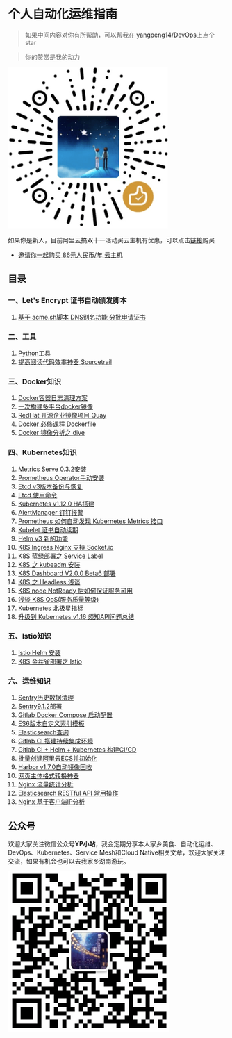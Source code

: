 # 个人自动化运维指南 

> 如果中间内容对你有所帮助，可以帮我在 [yangpeng14/DevOps](https://github.com/yangpeng14/DevOps)上点个 star

> 你的赞赏是我的动力

![你的赞赏是我的动力](/img/zs.png)

如果你是新人，目前阿里云搞双十一活动买云主机有优惠，可以点击[链接](https://www.aliyun.com/1111/2019/group-buying-share?ptCode=A4F5921E30342172AF5EDAD7E4306306647C88CF896EF535&userCode=uwhxi2r0&share_source=wechat&from=timeline&isappinstalled=0)购买

+ [邀请你一起购买 86元人民币/年 云主机](https://www.aliyun.com/1111/2019/group-buying-share?ptCode=A4F5921E30342172AF5EDAD7E4306306647C88CF896EF535&userCode=uwhxi2r0&share_source=wechat&from=timeline&isappinstalled=0)

## 目录

### 一、Let's Encrypt 证书自动颁发脚本
1. [基于 acme.sh脚本 DNS别名功能 分批申请证书](https://github.com/yangpeng14/DevOps/blob/master/letsencrypt/letsencrypt-dns-alias.md)


### 二、工具
1. [Python工具](https://github.com/yangpeng14/DevOps/tree/master/python3)
2. [提高阅读代码效率神器 Sourcetrail](https://github.com/yangpeng14/DevOps/blob/master/tools/%E6%8F%90%E9%AB%98%E9%98%85%E8%AF%BB%E4%BB%A3%E7%A0%81%E6%95%88%E7%8E%87%E7%A5%9E%E5%99%A8-Sourcetrail.md)

### 三、Docker知识
1. [Docker容器日志清理方案](https://github.com/yangpeng14/DevOps/blob/master/docker/docker-%E5%AE%B9%E5%99%A8%E6%97%A5%E5%BF%97%E6%B8%85%E7%90%86%E6%96%B9%E6%A1%88.md)
2. [一次构建多平台docker镜像](https://github.com/yangpeng14/DevOps/blob/master/docker/%E4%B8%80%E6%AC%A1%E6%9E%84%E5%BB%BA%E5%A4%9A%E5%B9%B3%E5%8F%B0docker%E9%95%9C%E5%83%8F.md)
3. [RedHat 开源企业镜像项目 Quay](https://github.com/yangpeng14/DevOps/blob/master/docker/RedHat%E5%BC%80%E6%BA%90%E4%BC%81%E4%B8%9A%E9%95%9C%E5%83%8F%E9%A1%B9%E7%9B%AEQuay.md)
4. [Docker 必修课程 Dockerfile](https://github.com/yangpeng14/DevOps/blob/master/docker/Docker%E5%BF%85%E4%BF%AE%E8%AF%BE%E7%A8%8BDockerfile.md)
5. [Docker 镜像分析之 dive](https://github.com/yangpeng14/DevOps/blob/master/docker/docker%E9%95%9C%E5%83%8F%E5%88%86%E6%9E%90%E4%B9%8Bdive.md)

### 四、Kubernetes知识
1. [Metrics Serve 0.3.2安装](https://github.com/yangpeng14/DevOps/blob/master/kubernetes/metrics-Server-v0-3-2%E7%89%88%E6%9C%AC%E5%AE%89%E8%A3%85.md)
2. [Prometheus Operator手动安装](https://github.com/yangpeng14/DevOps/blob/master/kubernetes/prometheus-operator%E6%89%8B%E5%8A%A8%E9%83%A8%E7%BD%B2.md)
3. [Etcd v3版本备份与恢复](https://github.com/yangpeng14/DevOps/blob/master/kubernetes/etcd-v3%E5%A4%87%E4%BB%BD%E4%B8%8E%E6%81%A2%E5%A4%8D.md)
4. [Etcd 使用命令](https://github.com/yangpeng14/DevOps/blob/master/kubernetes/etcd%E4%BD%BF%E7%94%A8%E5%91%BD%E4%BB%A4.md)
5. [Kubernetes v1.12.0 HA搭建](https://www.yp14.cn/2018/09/30/Kubernetes-v1-12-0-HA%E6%90%AD%E5%BB%BA/)
6. [AlertManager 钉钉报警](https://github.com/yangpeng14/DevOps/blob/master/kubernetes/AlertManager-%E9%92%89%E9%92%89%E6%8A%A5%E8%AD%A6.md)
7. [Prometheus 如何自动发现 Kubernetes Metrics 接口](https://github.com/yangpeng14/DevOps/blob/master/kubernetes/prometheus-%E5%A6%82%E4%BD%95%E8%87%AA%E5%8A%A8%E5%8F%91%E7%8E%B0kubernetes-metrics%E6%8E%A5%E5%8F%A3.md)
8. [Kubelet 证书自动续期](https://github.com/yangpeng14/DevOps/blob/master/kubernetes/kubelet-%E8%AF%81%E4%B9%A6%E8%87%AA%E5%8A%A8%E7%BB%AD%E6%9C%9F.md)
9. [Helm v3 新的功能](https://github.com/yangpeng14/DevOps/blob/master/kubernetes/helm-v3-%E6%96%B0%E7%9A%84%E5%8A%9F%E8%83%BD.md)
10. [K8S Ingress Nginx 支持 Socket.io](https://github.com/yangpeng14/DevOps/blob/master/kubernetes/k8s-ingress-nginx%E6%94%AF%E6%8C%81socket.io.md)
11. [K8S 蓝绿部署之 Service Label](https://github.com/yangpeng14/DevOps/blob/master/kubernetes/k8s%E8%93%9D%E7%BB%BF%E9%83%A8%E7%BD%B2%E4%B9%8B-service-label.md)
12. [K8S 之 kubeadm 安装](https://github.com/yangpeng14/DevOps/blob/master/kubernetes/k8s%E4%B9%8Bkubeadm%E5%AE%89%E8%A3%85.md)
13. [K8S Dashboard V2.0.0 Beta6 部署](https://github.com/yangpeng14/DevOps/blob/master/kubernetes/k8s-dashboard-v2.0.0-beta6%E9%83%A8%E7%BD%B2.md)
14. [K8S 之 Headless 浅谈](https://github.com/yangpeng14/DevOps/blob/master/kubernetes/k8s%E4%B9%8BHeadless%E6%B5%85%E8%B0%88.md)
15. [K8S node NotReady 后如何保证服务可用](https://github.com/yangpeng14/DevOps/blob/master/kubernetes/k8s-node-NotReady%E5%90%8E%E5%A6%82%E4%BD%95%E4%BF%9D%E8%AF%81%E6%9C%8D%E5%8A%A1%E5%8F%AF%E7%94%A8.md)
16. [浅谈 K8S QoS(服务质量等级)](https://github.com/yangpeng14/DevOps/blob/master/kubernetes/%E6%B5%85%E8%B0%88k8s-QoS(%E6%9C%8D%E5%8A%A1%E8%B4%A8%E9%87%8F%E7%AD%89%E7%BA%A7).md)
17. [Kubernetes 北极星指标](https://github.com/yangpeng14/DevOps/blob/master/kubernetes/kubernetes%E5%8C%97%E6%9E%81%E6%98%9F%E6%8C%87%E6%A0%87.md)
18. [升级到 Kubernetes v1.16 须知API问题总结](https://github.com/yangpeng14/DevOps/blob/master/kubernetes/%E5%8D%87%E7%BA%A7%E5%88%B0Kubernetes-v1.16%E9%A1%BB%E7%9F%A5API%E9%97%AE%E9%A2%98%E6%80%BB%E7%BB%93.md)

### 五、Istio知识
1. [Istio Helm 安装](https://github.com/yangpeng14/DevOps/blob/master/istio/istio-Helm-%E5%AE%89%E8%A3%85.md)
2. [K8S 金丝雀部署之 Istio](https://github.com/yangpeng14/DevOps/blob/master/kubernetes/k8s%E9%87%91%E4%B8%9D%E9%9B%80%E9%83%A8%E7%BD%B2%E4%B9%8B-Istio.md)

### 六、运维知识
1. [Sentry历史数据清理](https://github.com/yangpeng14/DevOps/blob/master/ops/sentry%E5%8E%86%E5%8F%B2%E6%95%B0%E6%8D%AE%E6%B8%85%E7%90%86.md)
2. [Sentry9.1.2部署](https://github.com/yangpeng14/DevOps/blob/master/ops/sentry9.1.2%E9%83%A8%E7%BD%B2.md)
3. [Gitlab Docker Compose 启动配置](https://github.com/yangpeng14/DevOps/blob/master/ops/Gitlab-Docker-Compose-%E5%90%AF%E5%8A%A8%E9%85%8D%E7%BD%AE.md)
4. [ES6版本自定义索引模板](https://github.com/yangpeng14/DevOps/blob/master/ops/es6%E8%87%AA%E5%AE%9A%E4%B9%89%E7%B4%A2%E5%BC%95%E6%A8%A1%E6%9D%BF.md)
5. [Elasticsearch查询](https://github.com/yangpeng14/DevOps/blob/master/ops/Elasticsearch%E6%9F%A5%E8%AF%A2.md)
6. [Gitlab CI 搭建持续集成环境](https://github.com/yangpeng14/DevOps/blob/master/ops/gitlab-ci-%E6%90%AD%E5%BB%BA%E6%8C%81%E7%BB%AD%E9%9B%86%E6%88%90%E7%8E%AF%E5%A2%83.md)
7. [Gitlab CI + Helm + Kubernetes 构建CI/CD](https://github.com/yangpeng14/DevOps/blob/master/ops/gitlab-ci-helm-k8s.md)
8. [批量创建阿里云ECS并初始化](https://github.com/yangpeng14/DevOps/blob/master/ops/%E6%89%B9%E9%87%8F%E5%88%9B%E5%BB%BA%E9%98%BF%E9%87%8C%E4%BA%91ECS%E5%B9%B6%E5%88%9D%E5%A7%8B%E5%8C%96.md)
9. [Harbor v1.7.0自动镜像回收](https://github.com/yangpeng14/DevOps/blob/master/ops/harbor-v1.7.0-%E8%87%AA%E5%8A%A8%E9%95%9C%E5%83%8F%E5%9B%9E%E6%94%B6.md)
10. [网页主体格式转换神器](https://github.com/yangpeng14/DevOps/blob/master/ops/zignis-plugin-read.md)
11. [Nginx 流量统计分析](https://github.com/yangpeng14/DevOps/blob/master/ops/nginx-%E6%B5%81%E9%87%8F%E7%BB%9F%E8%AE%A1%E5%88%86%E6%9E%90.md)
12. [Elasticsearch RESTful API 常用操作](https://github.com/yangpeng14/DevOps/blob/master/ops/elasticsearch-RESTful-API-%E5%B8%B8%E7%94%A8%E6%93%8D%E4%BD%9C.md)
13. [Nginx 基于客户端IP分析](https://github.com/yangpeng14/DevOps/blob/master/ops/nginx-%E5%9F%BA%E4%BA%8E%E5%AE%A2%E6%88%B7%E7%AB%AFIP%E5%88%86%E6%9E%90.md)

## 公众号
欢迎大家关注微信公众号**YP小站**，我会定期分享本人家乡美食、自动化运维、DevOps、Kubernetes、Service Mesh和Cloud Native相关文章，欢迎大家关注交流，如果有机会也可以去我家乡湖南游玩。

![YP小站](/img/yp_wx.png)